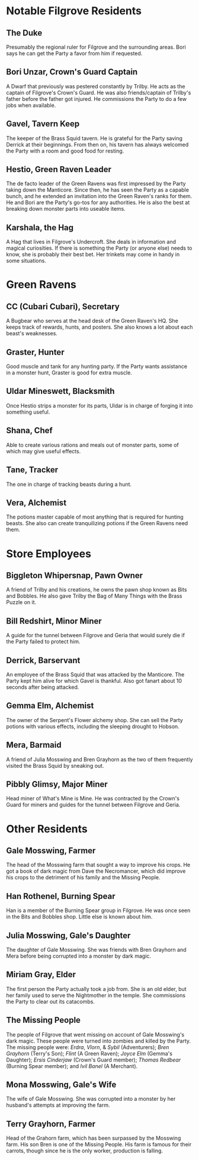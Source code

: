 # Notable Filgrove Residents

## The Duke 

Presumably the regional ruler for Filgrove and the surrounding areas. Bori says he can get the Party a favor from him if requested.

## Bori Unzar, Crown's Guard Captain 

A Dwarf that previously was pestered constantly by Trilby. He acts as the captain of Filgrove's Crown's Guard. He was also friends/captain of Trilby's father before the father got injured. He commissions the Party to do a few jobs when available.

## Gavel, Tavern Keep 

The keeper of the Brass Squid tavern. He is grateful for the Party saving Derrick at their beginnings. From then on, his tavern has always welcomed the Party with a room and good food for resting.

## Hestio, Green Raven Leader 

The de facto leader of the Green Ravens was first impressed by the Party taking down the Manticore. Since then, he has seen the Party as a capable bunch, and he extended an invitation into the Green Raven's ranks for them. He and Bori are the Party's go-tos for any authorities. He is also the best at breaking down monster parts into useable items.

## Karshala, the Hag 

A Hag that lives in Filgrove's Undercroft. She deals in information and magical curiosities. If there is something the Party (or anyone else) needs to know, she is probably their best bet. Her trinkets may come in handy in some situations.

# Green Ravens 

## CC (Cubari Cubari), Secretary

A Bugbear who serves at the head desk of the Green Raven's HQ. She keeps track of rewards, hunts, and posters. She also knows a lot about each beast's weaknesses.

## Graster, Hunter

Good muscle and tank for any hunting party. If the Party wants assistance in a monster hunt, Graster is good for extra muscle.

## Uldar Mineswett, Blacksmith

Once Hestio strips a monster for its parts, Uldar is in charge of forging it into something useful.

## Shana, Chef

Able to create various rations and meals out of monster parts, some of which may give useful effects.

## Tane, Tracker

The one in charge of tracking beasts during a hunt.

## Vera, Alchemist

The potions master capable of most anything that is required for hunting beasts. She also can create tranquilizing potions if the Green Ravens need them.

# Store Employees

## Biggleton Whipersnap, Pawn Owner 

A friend of Trilby and his creations, he owns the pawn shop known as Bits and Bobbles. He also gave Trilby the Bag of Many Things with the Brass Puzzle on it.

## Bill Redshirt, Minor Miner 

A guide for the tunnel between Filgrove and Geria that would surely die if the Party failed to protect him. 

## Derrick, Barservant 

An employee of the Brass Squid that was attacked by the Manticore. The Party kept him alive for which Gavel is thankful. Also got fanart about 10 seconds after being attacked.

## Gemma Elm, Alchemist 

The owner of the Serpent's Flower alchemy shop. She can sell the Party potions with various effects, including the sleeping drought to Hobson.

## Mera, Barmaid 

A friend of Julia Mosswing and Bren Grayhorn as the two of them frequently visited the Brass Squid by sneaking out. 

## Pibbly Glimsy, Major Miner 

Head miner of What's Mine is Mine. He was contracted by the Crown's Guard for miners and guides for the tunnel between Filgrove and Geria.

# Other Residents

## Gale Mosswing, Farmer 

The head of the Mosswing farm that sought a way to improve his crops. He got a book of dark magic from Dave the Necromancer, which did improve his crops to the detriment of his family and the Missing People.

## Han Rothenel, Burning Spear 

Han is a member of the Burning Spear group in Filgrove. He was once seen in the Bits and Bobbles shop. Little else is known about him.

## Julia Mosswing, Gale's Daughter 

The daughter of Gale Mosswing. She was friends with Bren Grayhorn and Mera before being corrupted into a monster by dark magic.

## Miriam Gray, Elder 

The first person the Party actually took a job from. She is an old elder, but her family used to serve the Nightmother in the temple. She commissions the Party to clear out its catacombs.

## The Missing People 

The people of Filgrove that went missing on account of Gale Mosswing's dark magic. These people were turned into zombies and killed by the Party. <br>
The missing people were: *Erdra*, *Vlorn*, & *Sybil* (Adventurers); *Bren Grayhorn* (Terry's Son); *Flint* (A Green Raven); *Joyce Elm* (Gemma's Daughter); *Ersis Cinderjaw* (Crown's Guard member); *Thomas Redbear* (Burning Spear member); and *Ivil Banel* (A Merchant).

## Mona Mosswing, Gale's Wife 

The wife of Gale Mosswing. She was corrupted into a monster by her husband's attempts at improving the farm.

## Terry Grayhorn, Farmer 

Head of the Grahorn farm, which has been surpassed by the Mosswing farm. His son Bren is one of the Missing People. His farm is famous for their carrots, though since he is the only worker, production is falling.